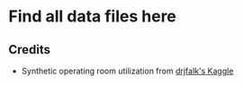 # Find all data files here

## Credits
* Synthetic operating room utilization from [drjfalk's Kaggle](https://www.kaggle.com/datasets/drjfalk/operating-room-utilization)
